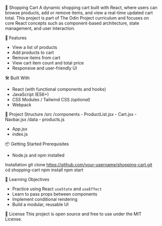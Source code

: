 🛒 Shopping Cart
A dynamic shopping cart built with React, where users can browse products, add or remove items, and view a real-time updated cart total. This project is part of The Odin Project curriculum and focuses on core React concepts such as component-based architecture, state management, and user interaction.

🚀 Features
<ul>
  <li>View a list of products</li>
  <li>Add products to cart</li>
  <li>Remove items from cart</li>
  <li>View cart item count and total price</li>
  <li>Responsive and user-friendly UI</li>
</ul>


🛠️ Built With
<ul>
  <li>React (with functional components and hooks)</li>
  <li>JavaScript (ES6+)</li>
  <li>CSS Modules / Tailwind CSS <em>(optional)</em></li>
  <li>Webpack</li>
</ul>

📁 Project Structure
/src
  /components
    - ProductList.jsx
    - Cart.jsx
    - Navbar.jsx
  /data
    - products.js
  - App.jsx
  - index.js
    
📦 Getting Started
Prerequisites
<ul>
  <li>Node.js and npm installed</li>
</ul>

Installation
git clone https://github.com/your-username/shopping-cart.git
cd shopping-cart
npm install
npm start

🎯 Learning Objectives
<ul>
  <li>Practice using React <code>useState</code> and <code>useEffect</code></li>
  <li>Learn to pass props between components</li>
  <li>Implement conditional rendering</li>
  <li>Build a modular, reusable UI</li>
</ul>

📄 License
This project is open source and free to use under the MIT License.

